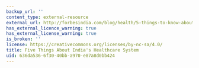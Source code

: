 ```yaml
---
backup_url: ''
content_type: external-resource
external_url: http://forbesindia.com/blog/health/5-things-to-know-about-the-indias-healthcare-system/
has_external_licence_warning: true
has_external_license_warning: true
is_broken: ''
license: https://creativecommons.org/licenses/by-nc-sa/4.0/
title: Five Things About India's Healthcare System
uid: 636da536-6f30-40bb-a970-e87a8d0bb424
---
```

